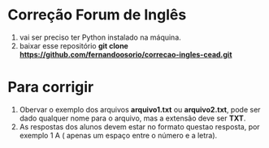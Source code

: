 # Correção Forum de Inglês

1. vai ser preciso ter Python instalado na máquina.
2. baixar esse repositório **git clone https://github.com/fernandoosorio/correcao-ingles-cead.git**



# Para corrigir 
1. Obervar o exemplo dos arquivos **arquivo1.txt** ou **arquivo2.txt**, pode ser dado qualquer nome para o arquivo, mas a extensão deve ser **TXT**.
2. As respostas dos alunos devem estar no formato questao resposta, por exemplo 1 A ( apenas um espaço entre o número e a letra).
